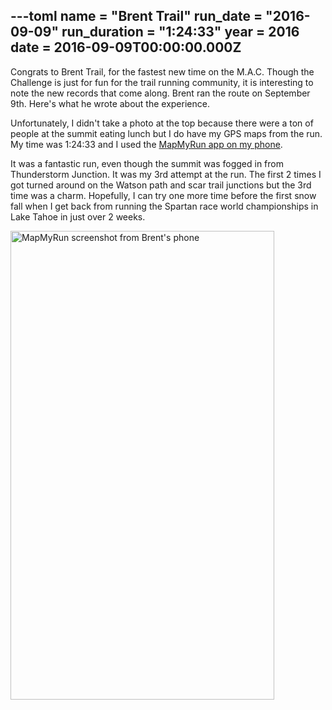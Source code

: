 ---toml
name = "Brent Trail"
run_date = "2016-09-09"
run_duration = "1:24:33"
year = 2016
date = 2016-09-09T00:00:00.000Z
---
Congrats to Brent Trail, for the fastest new time on the M.A.C. Though the Challenge is just for fun for the trail running community, it is interesting to note the new records that come along. Brent ran the route on September 9th. Here's what he wrote about the experience.

Unfortunately, I didn't take a photo at the top because there were a ton of people at the summit eating lunch but I do have my GPS maps from the run. My time was 1:24:33 and I used the [MapMyRun app on my phone](http://www.mapmyrun.com/workout/1737082829).

It was a fantastic run, even though the summit was fogged in from Thunderstorm Junction. It was my 3rd attempt at the run. The first 2 times I got turned around on the Watson path and scar trail junctions but the 3rd time was a charm. Hopefully, I can try one more time before the first snow fall when I get back from running the Spartan race world championships in Lake Tahoe in just over 2 weeks.

<img src="/assets/images/uploads/tumblrodovv2dojl1teh94yo1500.png" alt="MapMyRun screenshot from Brent's phone" width="422" height="750" class="img-fluid">